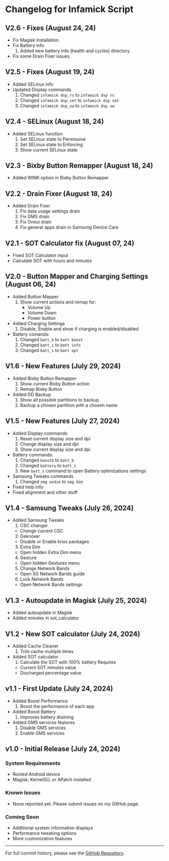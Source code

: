 # Changelog for Infamick Script
## V2.6 - Fixes (August 24, 24)
- Fix Magisk installation
- Fix Battery info
  1. Added new battery info (health and cycles) directory
- Fix some Drain Fixer issues
## V2.5 - Fixes (August 19, 24)
- Added SELinux info
- Updated Display commands
  1. Changed `infamick dsp_rs` to `infamick dsp rs`
  2. Changed `infamick dsp_set` to `infamick dsp set`
  3. Changed `infamick dsp_sw` to `infamick dsp sw`
## V2.4 - SELinux (August 18, 24)
- Added SELinux function
  1. Set SELinux state to Permissive
  2. Set SELinux state to Enforcing
  3. Show current SELinux state
## V2.3 - Bixby Button Remapper (August 18, 24)
- Added WINK option in Bixby Button Remapper
## V2.2 - Drain Fixer (August 18, 24)
- Added Drain Fixer
  1. Fix data usage settings drain
  2. Fix GMS drain
  3. Fix Oneui drain
  4. Fix general apps drain in Samsung Device Care
## V2.1 - SOT  Calculator fix (August 07, 24)
- Fixed SOT Calculator input
- Calculate SOT with hours and minutes
## V2.0 - Button Mapper and Charging Settings (August 06, 24)
- Added Button Mapper
  1. Show current actions and remap for:
     - Volume Up
     - Volume Down
     - Power button
- Added Charging Settings
  1. Disable, Enable and show if charging is enabled/disabled
- Battery comands:
  1. Changed `batt_b` to `batt boost`
  2. Changed `batt_i` to `batt info`
  3. Changed `batt_s` to `batt opt`
## V1.6 - New Features (July 29, 2024)
- Added Bixby Button Remapper
  1. Show current Bixby Button action
  2. Remap Bixby Button
- Added DD Backup
  1. Show all possible partitions to backup
  2. Backup a chosen partition with a chosen name
## V1.5 - New Features (July 27, 2024)
- Added Display commands:
  1. Reset current display size and dpi
  2. Change display size and dpi 
  3. Show current display size and dpi
- Battery commands:
  1. Changed `boostb` to `batt_b`
  2. Changed `battery` to `batt_i`
  3. New `batt_s` command to open Battery optimizations settings
- Samsung Tweaks commands
  1. Changed `smg exdim` to `smg dim`
- Fixed help info
- Fixed alignment and other stuff
## V1.4 - Samsung Tweaks (July 26, 2024)
- Added Samsung Tweaks
  1. CSC changer
    - Change current CSC
  2. Deknoxer
    - Disable or Enable knox packages
  3. Extra Dim
    - Open hidden Extra Dim menu
  4. Gesture
   - Open hidden Gestures menu
  5. Change Network Bands
   - Open 5G Network Bands guide
  6. Lock Network Bands
   - Open Network Bands settings
## V1.3 - Autoupdate in Magisk (July 25, 2024)
- Added autoupdate in Magisk
- Added minutes in sot_calculator
## V1.2 - New SOT calculator (July 24, 2024)
- Added Cache Cleaner
  1. Trim cache multiple times
- Added SOT calculator
  1. Calculate the SOT with 100% battery
    Requires
    - Current SOT minutes value
    - Discharged percentage value
## v1.1 - First Update (July 24, 2024)
- Added Boost Performance
  1. Boost the performance of each app
- Added Boost Battery
  1. Improves battery draining
- Added GMS services features
  1. Disable GMS services
  2. Enable GMS services
## v1.0 - Initial Release (July 24, 2024)

### System Requirements
- Rooted Android device
- Magisk, KernelSU, or APatch installed

### Known Issues
- None reported yet. Please submit issues on my GitHub page.

### Coming Soon
- Additional system information displays
- Performance tweaking options
- More customization features

---

For full commit history, please see the [GitHub Repository](https://github.com/Infamousmick/Infamick-script).
